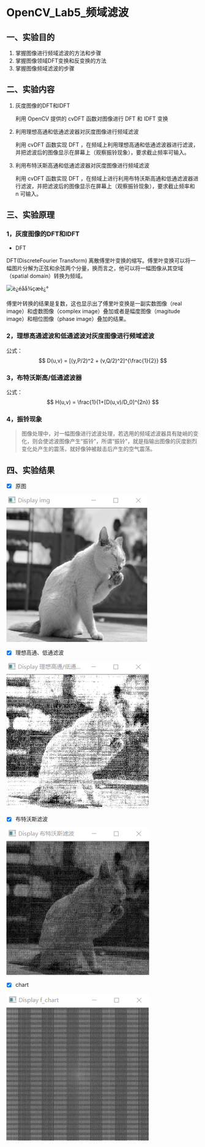 # OpenCV_Lab5_频域滤波

## 一、实验目的

1. 掌握图像进行频域滤波的方法和步骤
2. 掌握图像领域DFT变换和反变换的方法
3. 掌握图像频域滤波的步骤

## 二、实验内容

1. 灰度图像的DFT和IDFT

   利用 OpenCV 提供的 cvDFT 函数对图像进行 DFT 和 IDFT 变换

2. 利用理想高通和低通滤波器对灰度图像进行频域滤波

   利用 cvDFT 函数实现 DFT ，在频域上利用理想高通和低通滤波器进行滤波，并把滤波后的图像显示在屏幕上（观察振铃现象），要求截止频率可输入。

3. 利用布特沃斯高通和低通滤波器对灰度图像进行频域滤波

   利用 cvDFT 函数实现 DFT ，在频域上进行利用布特沃斯高通和低通滤波器进行滤波，并把滤波后的图像显示在屏幕上（观察振铃现象），要求截止频率和 n 可输入。

## 三、实验原理

### 1，灰度图像的DFT和IDFT

- DFT

DFT(DiscreteFourier Transform) 离散傅里叶变换的缩写。傅里叶变换可以将一幅图片分解为正弦和余弦两个分量，换而言之，他可以将一幅图像从其空域（spatial domain）转换为频域。

![è¿éåå¾çæè¿°](https://img-blog.csdn.net/20161202184023359)

傅里叶转换的结果是复数，这也显示出了傅里叶变换是一副实数图像（real image）和虚数图像（complex image）叠加或者是幅度图像（magitude image）和相位图像（phase image）叠加的结果。

### 2，理想高通滤波和低通滤波对灰度图像进行频域滤波

公式：
$$
D(u,v) = [(y,P/2)^2 + (v,Q/2)^2]^{\frac{1}{2}}
$$


### 3，布特沃斯高/低通滤波器

公式：
$$
H(u,v) = \frac{1}{1+[D(u,v)/D_0]^{2n}}
$$



### 4，振铃现象

> 图像处理中，对一幅图像进行滤波处理，若选用的频域滤波器具有陡峭的变化，则会使滤波图像产生“振铃”，所谓“振铃”，就是指输出图像的灰度剧烈变化处产生的震荡，就好像钟被敲击后产生的空气震荡。

## 四、实验结果

- [x] 原图

![1555151176211](assets/1555151176211.png)

- [x] 理想高通、低通滤波

![1555151188650](assets/1555151188650.png)

- [x] 布特沃斯滤波

![1555151199258](assets/1555151199258.png)

- [x] chart

![1555151207932](assets/1555151207932.png)